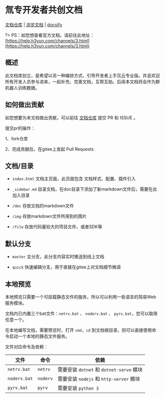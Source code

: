 # 氚专开发者共创文档

[文档仓库](https://gitee.com/h3yun-pro-public/h3yun-pro-doc)  |  [浏览文档](https://chuck9090.github.io/h3yun-pro-doc/)  |  [docsify](https://docsify.js.org/#/zh-cn/) 

?> PS：如您想查看官方文档，请前往此地址： [https://help.h3yun.com/channels/3.html](https://help.h3yun.com/channels/3.html)


## 概述

此文档库创立，是希望以另一种编排方式，引导开发者上手氚云专业版。并且欢迎所有开发人员参与进来，一起补充、完善文档，互帮互助。后续本文档将会作为群机器人训练数据。


## 如何做出贡献

如您想要为本文档做出贡献，可以前往 [文档仓库](https://gitee.com/h3yun-pro-public/h3yun-pro-doc) 提交 PR 和 ISSUE 。

提交pr的操作：

1、fork仓库

2、完成贡献后，在gitee上发起 Pull Requests


## 文档/目录

- ```index.html``` 文档主页面，此页面包含 文档样式、配置、插件引入

- ```_sidebar.md``` 目录文档，在doc目录下添加了新markdown文件后，需要在此加入目录
  
- ```/doc``` 存放文档的markdown文件
  
- ```/img``` 存放markdown文件所用到的图片
  
- ```/file``` 存放代码量较大的项目文件，或者SDK等


## 默认分支

- ```master``` 主分支，此分支内容实时推送到线上文档

- ```quick``` 快速编辑分支，用于直接在gitee上对文档细节微调


## 本地预览

本地预览只需要一个可挂载静态文件的服务，所以可以利用一些语言的简易Web服务模块。

文档内已内置三个bat文件：```netrv.bat``` 、 ```noderv.bat``` 、 ```pyrv.bat```，您可以取用任意一个。

在本地编写文档，需要预览时，打开 ```cmd```，```cd``` 到文档根目录，则可以直接使用命令启动一个本地的静态文件服务。

文件对应命令及依赖：

|  文件            |  命令        |  依赖                                           |
|  ----            | ----         | ----                                           |
| ```netrv.bat```  | ```netrv```  | 需要安装 ```dotnet``` 和 ```dotnet-serve``` 模块 |
| ```noderv.bat``` | ```noderv``` | 需要安装 ```nodejs``` 和 ```http-server``` 模块  |
| ```pyrv.bat```   | ```pyrv```   | 需要安装 ```python 3```                         |